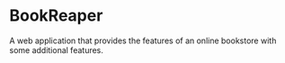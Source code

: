 # BookReaper
A web application that provides the features of an online bookstore with some additional features.
